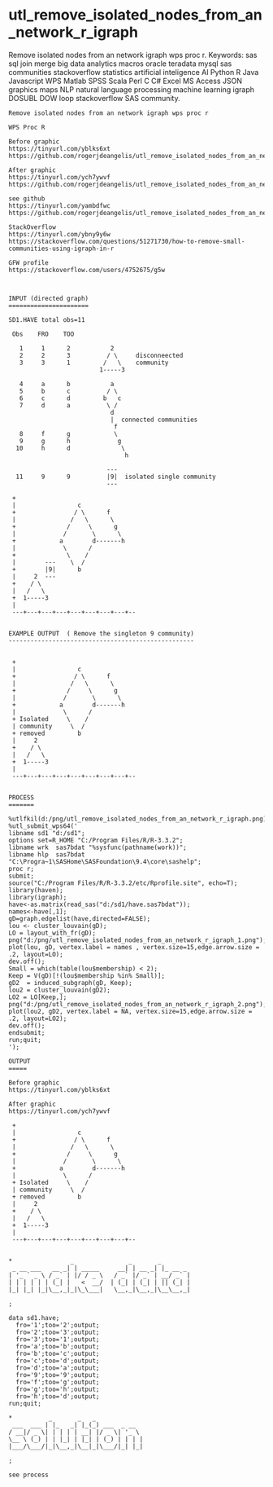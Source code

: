 # utl_remove_isolated_nodes_from_an_network_r_igraph
Remove isolated nodes from an network igraph wps proc r.  Keywords: sas sql join merge big data analytics macros oracle teradata mysql sas communities stackoverflow statistics artificial inteligence AI Python R Java Javascript WPS Matlab SPSS Scala Perl C C# Excel MS Access JSON graphics maps NLP natural language processing machine learning igraph DOSUBL DOW loop stackoverflow SAS community.


    Remove isolated nodes from an network igraph wps proc r

    WPS Proc R

    Before graphic
    https://tinyurl.com/yblks6xt
    https://github.com/rogerjdeangelis/utl_remove_isolated_nodes_from_an_network_r_igraph/blob/master/utl_remove_isolated_nodes_from_an_network_r_igraph_1.png

    After graphic
    https://tinyurl.com/ych7ywvf
    https://github.com/rogerjdeangelis/utl_remove_isolated_nodes_from_an_network_r_igraph/blob/master/utl_remove_isolated_nodes_from_an_network_r_igraph_2.png

    see github
    https://tinyurl.com/yambdfwc
    https://github.com/rogerjdeangelis/utl_remove_isolated_nodes_from_an_network_r_igraph

    StackOverflow
    https://tinyurl.com/ybny9y6w
    https://stackoverflow.com/questions/51271730/how-to-remove-small-communities-using-igraph-in-r

    GFW profile
    https://stackoverflow.com/users/4752675/g5w



    INPUT (directed graph)
    ======================

    SD1.HAVE total obs=11

     Obs    FRO    TOO

       1     1      2           2
       2     2      3          / \     disconneected
       3     3      1         /   \    community
                             1-----3

       4     a      b           a
       5     b      c          / \
       6     c      d         b   c
       7     d      a          \ /
                                d
                                |  connected communities
                                 f
       8     f      g            \
       9     g      h             g
      10     h      d              \
                                    h

                               ---
      11     9      9          |9|  isolated single community
                               ---

     +
     |                 c
     +                / \      f
     |               /   \      \
     +              /     \      g
     |             /       \      \
     +            a        d-------h
     |             \      /
     +              \    /
     |        ---    \  /
     +        |9|      b
     |     2  ---
     +    / \
     |   /   \
     +  1-----3
     |
     ---+---+---+---+---+---+---+---+--


    EXAMPLE OUTPUT  ( Remove the singleton 9 community)
    ---------------------------------------------------


     +
     |                 c
     +                / \      f
     |               /   \      \
     +              /     \      g
     |             /       \      \
     +            a        d-------h
     |             \      /
     + Isolated     \    /
     | community     \  /
     + removed         b
     |     2
     +    / \
     |   /   \
     +  1-----3
     |
     ---+---+---+---+---+---+---+---+--


    PROCESS
    =======

    %utlfkil(d:/png/utl_remove_isolated_nodes_from_an_network_r_igraph.png);
    %utl_submit_wps64('
    libname sd1 "d:/sd1";
    options set=R_HOME "C:/Program Files/R/R-3.3.2";
    libname wrk  sas7bdat "%sysfunc(pathname(work))";
    libname hlp  sas7bdat "C:\Progra~1\SASHome\SASFoundation\9.4\core\sashelp";
    proc r;
    submit;
    source("C:/Program Files/R/R-3.3.2/etc/Rprofile.site", echo=T);
    library(haven);
    library(igraph);
    have<-as.matrix(read_sas("d:/sd1/have.sas7bdat"));
    names<-have[,1];
    gD=graph.edgelist(have,directed=FALSE);
    lou <- cluster_louvain(gD);
    LO = layout_with_fr(gD);
    png("d:/png/utl_remove_isolated_nodes_from_an_network_r_igraph_1.png");
    plot(lou, gD, vertex.label = names , vertex.size=15,edge.arrow.size = .2, layout=LO);
    dev.off();
    Small = which(table(lou$membership) < 2);
    Keep = V(gD)[!(lou$membership %in% Small)];
    gD2  = induced_subgraph(gD, Keep);
    lou2 = cluster_louvain(gD2);
    LO2 = LO[Keep,];
    png("d:/png/utl_remove_isolated_nodes_from_an_network_r_igraph_2.png");
    plot(lou2, gD2, vertex.label = NA, vertex.size=15,edge.arrow.size = .2, layout=LO2);
    dev.off();
    endsubmit;
    run;quit;
    ');

    OUTPUT
    =====

    Before graphic
    https://tinyurl.com/yblks6xt

    After graphic
    https://tinyurl.com/ych7ywvf

     +
     |                 c
     +                / \      f
     |               /   \      \
     +              /     \      g
     |             /       \      \
     +            a        d-------h
     |             \      /
     + Isolated     \    /
     | community     \  /
     + removed         b
     |     2
     +    / \
     |   /   \
     +  1-----3
     |
     ---+---+---+---+---+---+---+---+--


    *                _               _       _
     _ __ ___   __ _| | _____     __| | __ _| |_ __ _
    | '_ ` _ \ / _` | |/ / _ \   / _` |/ _` | __/ _` |
    | | | | | | (_| |   <  __/  | (_| | (_| | || (_| |
    |_| |_| |_|\__,_|_|\_\___|   \__,_|\__,_|\__\__,_|

    ;

    data sd1.have;
      fro='1';too='2';output;
      fro='2';too='3';output;
      fro='3';too='1';output;
      fro='a';too='b';output;
      fro='b';too='c';output;
      fro='c';too='d';output;
      fro='d';too='a';output;
      fro='9';too='9';output;
      fro='f';too='g';output;
      fro='g';too='h';output;
      fro='h';too='d';output;
    run;quit;

    *          _       _   _
     ___  ___ | |_   _| |_(_) ___  _ __
    / __|/ _ \| | | | | __| |/ _ \| '_ \
    \__ \ (_) | | |_| | |_| | (_) | | | |
    |___/\___/|_|\__,_|\__|_|\___/|_| |_|

    ;

    see process
